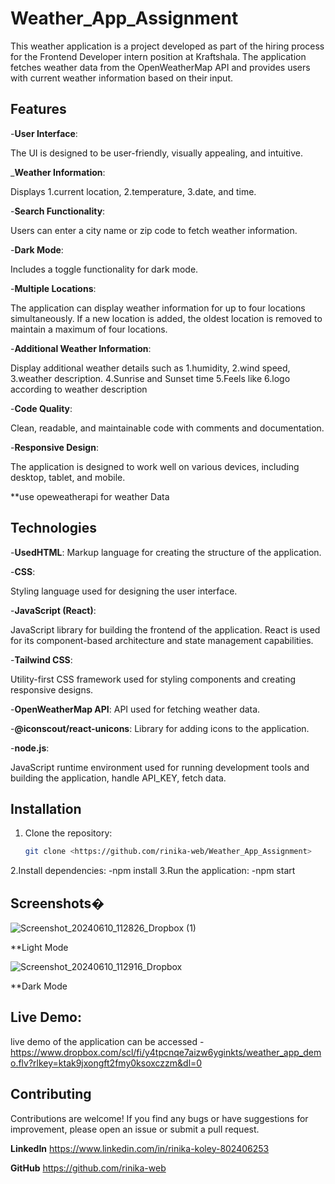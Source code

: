 # Weather_App_Assignment

This weather application is a project developed as part of the hiring process for the Frontend Developer intern position at Kraftshala. The application fetches weather data from the OpenWeatherMap API and provides users with current weather information based on their input.

## Features

-**User Interface**: 

The UI is designed to be user-friendly, visually appealing, and intuitive.

_**Weather Information**: 

Displays 
   1.current location, 
   2.temperature, 
   3.date, and time.

-**Search Functionality**: 

Users can enter a city name or zip code to fetch weather information.

-**Dark Mode**: 

Includes a toggle functionality for dark mode.

-**Multiple Locations**: 

The application can display weather information for up to four locations simultaneously. If a new location is added, the oldest location is removed to maintain a maximum of four locations.

-**Additional Weather Information**:

Display additional weather details such as 1.humidity, 
2.wind speed,
3.weather description.
4.Sunrise and Sunset time
5.Feels like
6.logo according to weather description 

-**Code Quality**: 

Clean, readable, and maintainable code with comments and documentation.

-**Responsive Design**: 

The application is designed to work well on various devices, including desktop, tablet, and mobile.

**use opeweatherapi for weather  Data

## Technologies 

-**UsedHTML**: 
Markup language for creating the structure of the application.

-**CSS**: 

Styling language used for designing the user interface.

-**JavaScript (React)**: 

JavaScript library for building the frontend of the application. React is used for its component-based architecture and state management capabilities.

-**Tailwind CSS**: 

Utility-first CSS framework used for styling components and creating responsive designs.

-**OpenWeatherMap API**: API used for fetching weather data.

-**@iconscout/react-unicons**: Library for adding icons to the application.

-**node.js**:

JavaScript runtime environment used for running development tools and building the application, handle API_KEY, fetch data.

## Installation

1. Clone the repository:

   ```bash
   git clone <https://github.com/rinika-web/Weather_App_Assignment>

2.Install dependencies:
   -npm install
3.Run the application:
   -npm start

## Screenshots� 

![Screenshot_20240610_112826_Dropbox (1)](https://github.com/rinika-web/Weather_App_Assignment/assets/84087885/1bea520e-4e26-4231-8150-d3fb971833a8)


**Light Mode

![Screenshot_20240610_112916_Dropbox](https://github.com/rinika-web/Weather_App_Assignment/assets/84087885/676f114b-361c-4d4b-b3a8-055e8ef2add1)

**Dark Mode

## Live Demo:
live demo of the application can be accessed - https://www.dropbox.com/scl/fi/y4tpcnqe7aizw6yginkts/weather_app_demo.flv?rlkey=ktak9jxongft2fmy0ksoxczzm&dl=0

## Contributing
Contributions are welcome! If you find any bugs or have suggestions for improvement, please open an issue or submit a pull request.

**LinkedIn**
<https://www.linkedin.com/in/rinika-koley-802406253>

**GitHub**
 <https://github.com/rinika-web>
